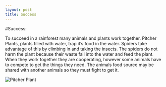 ```yaml
---
layout: post
title: Success
---
```


#Success:

To succeed in a rainforest many animals and plants work together. Pitcher Plants, plants filled with water, trap it’s food in the water. Spiders take advantage of this by climbing in and taking the insects. The spiders do not harm the plant because their waste fall into the water and feed the plant. When they work together they are cooperating, however some animals have to compete to get the things they need. The animals food source may be shared with another animals so they must fight to get it. 

![Pitcher Plant](http://brian-nelson.github.io/EBNBiome/images/pitcherplant.jpg)
